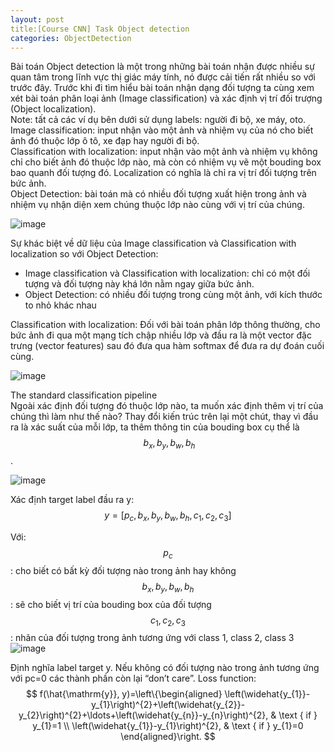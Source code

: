 ```yaml
---
layout: post
title:[Course CNN] Task Object detection
categories: ObjectDetection
---
```



Bài toán Object detection là một trong những bài toán nhận được nhiều sự quan tâm trong lĩnh vực thị giác máy tính, nó được cải tiến rất nhiều so với trước đây. Trước khi đi tìm hiểu bài toán nhận dạng đối tượng ta cùng xem xét bài toán phân loại ảnh (Image classification) và xác định vị trí đối trượng (Object localization).<br>
Note: tất cả các ví dụ bên dưới sử dụng labels: người đi bộ, xe máy, oto.<br>
Image classification: input nhận vào một ảnh và nhiệm vụ của nó cho biết ảnh đó thuộc lớp ô tô, xe đạp hay người đi bộ. <br>
Classification with localization: input nhận vào một ảnh và nhiệm vụ không chỉ cho biết ảnh đó thuộc lớp nào, mà còn có nhiệm vụ vẽ một bouding box bao quanh đối tượng đó. Localization có nghĩa là chỉ ra vị trí đối tượng trên bức ảnh. <br>
Object Detection: bài toán mà có nhiều đối tượng xuất hiện trong ảnh và nhiệm vụ nhận diện xem chúng thuộc lớp nào cùng với vị trí của chúng.

![image](https://user-images.githubusercontent.com/79956682/172671341-37f9aab5-feb5-44a7-a4e3-695b00c09696.png)

Sự khác biệt về dữ liệu của Image classification và Classification with localization so với Object Detection:
-	Image classification và Classification with localization: chỉ có một đối tượng và đối tượng này khá lớn nằm ngay giữa bức ảnh.
-	Object Detection: có nhiều đối tượng trong cùng một ảnh, với kích thước to nhỏ khác nhau

Classification with localization:
Đối với bài toán phân lớp thông thường, cho bức ảnh đi qua một mạng tích chập nhiều lớp và đầu ra là một vector đặc trưng (vector features) sau đó đưa qua hàm softmax để đưa ra dự đoán cuối cùng.

![image](https://user-images.githubusercontent.com/79956682/172671506-8cf8fd40-da72-4d10-b019-55911a1f2c11.png)

The standard classification pipeline <br>
Ngoài xác định đối tượng đó thuộc lớp nào, ta muốn xác định thêm vị trí của chúng thì làm như thế nào?
Thay đổi kiến trúc trên lại một chút, thay vì đầu ra là xác suất của mỗi lớp, ta thêm thông tin của bouding box cụ thể là $$\ b_x,b_y,b_w,b_h $$.

![image](https://user-images.githubusercontent.com/79956682/172671543-e7fe36b6-6177-408d-b364-40d85ee9ac59.png)

Xác định target label đầu ra y:
$$ y=[p_c,b_x,b_y,b_w,b_h,c_1,c_2,c_3] $$


Với:
$$p_c$$: cho biết có bất kỳ đối tượng nào trong ảnh hay không <br>
$$b_x,b_y,b_w,b_h$$: sẽ cho biết vị trí của bouding box của đối tượng <br>
$$c_1,c_2,c_3$$: nhãn của đối tượng trong ảnh tương ứng với class 1, class 2, class 3 <br>
![image](https://user-images.githubusercontent.com/79956682/172671619-fc19eff8-37cf-4ee5-881c-de0582702290.png)

Định nghĩa label  target y. Nếu không có đối tượng nào trong ảnh tương ứng với pc=0 các thành phần còn lại  “don’t care”.
Loss function:
$$
f(\hat{\mathrm{y}}, y)=\left\{\begin{aligned}
\left(\widehat{y_{1}}-y_{1}\right)^{2}+\left(\widehat{y_{2}}-y_{2}\right)^{2}+\ldots+\left(\widehat{y_{n}}-y_{n}\right)^{2}, & \text { if } y_{1}=1 \\
\left(\widehat{y_{1}}-y_{1}\right)^{2}, & \text { if } y_{1}=0
\end{aligned}\right.
$$
